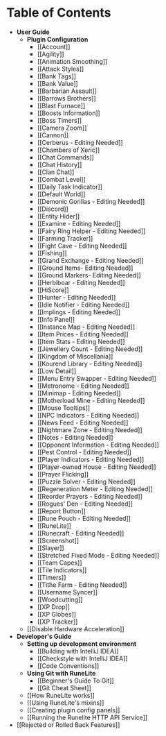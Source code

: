 # Table of Contents
* **User Guide**
  * **Plugin Configuration**
    * [[Account]]
    * [[Agility]]
    * [[Animation Smoothing]]
    * [[Attack Styles]]
    * [[Bank Tags]]
    * [[Bank Value]]
    * [[Barbarian Assault]]
    * [[Barrows Brothers]]
    * [[Blast Furnace]]
    * [[Boosts Information]]
    * [[Boss Timers]]
    * [[Camera Zoom]]
    * [[Cannon]]
    * [[Cerberus - Editing Needed]]
    * [[Chambers of Xeric]]
    * [[Chat Commands]]
    * [[Chat History]]
    * [[Clan Chat]]
    * [[Combat Level]]
    * [[Daily Task Indicator]]
    * [[Default World]]
    * [[Demonic Gorillas - Editing Needed]]
    * [[Discord]]
    * [[Entity Hider]]
    * [[Examine - Editing Needed]]
    * [[Fairy Ring Helper - Editing Needed]]
    * [[Farming Tracker]]
    * [[Fight Cave - Editing Needed]]
    * [[Fishing]]
    * [[Grand Exchange - Editing Needed]]
    * [[Ground Items- Editing Needed]]
    * [[Ground Markers- Editing Needed]]
    * [[Herbiboar - Editing Needed]]
    * [[HiScore]]
    * [[Hunter - Editing Needed]]
    * [[Idle Notifier - Editing Needed]]
    * [[Implings - Editing Needed]]
    * [[Info Panel]]
    * [[Instance Map - Editing Needed]]
    * [[Item Prices - Editing Needed]]
    * [[Item Stats - Editing Needed]]
    * [[Jewellery Count - Editing Needed]]
    * [[Kingdom of Miscellania]]
    * [[Kourend Library - Editing Needed]]
    * [[Low Detail]]
    * [[Menu Entry Swapper - Editing Needed]]
    * [[Metronome - Editing Needed]]
    * [[Minimap - Editing Needed]]
    * [[Motherload Mine - Editing Needed]]
    * [[Mouse Tooltips]]
    * [[NPC Indicators - Editing Needed]]
    * [[News Feed - Editing Needed]]
    * [[Nightmare Zone - Editing Needed]]
    * [[Notes - Editing Needed]]
    * [[Opponent Information - Editing Needed]]
    * [[Pest Control - Editing Needed]]
    * [[Player Indicators - Editing Needed]]
    * [[Player-owned House - Editing Needed]]
    * [[Prayer Flicking]]
    * [[Puzzle Solver - Editing Needed]]
    * [[Regeneration Meter - Editing Needed]]
    * [[Reorder Prayers - Editing Needed]]
    * [[Rogues' Den - Editing Needed]]
    * [[Report Button]]
    * [[Rune Pouch - Editing Needed]]
    * [[RuneLite]]
    * [[Runecraft - Editing Needed]]
    * [[Screenshot]]
    * [[Slayer]]
    * [[Stretched Fixed Mode - Editing Needed]]
    * [[Team Capes]]
    * [[Tile Indicators]]
    * [[Timers]]
    * [[Tithe Farm - Editing Needed]]
    * [[Username Syncer]]
    * [[Woodcutting]]
    * [[XP Drop]]
    * [[XP Globes]]
    * [[XP Tracker]]
  * [[Disable Hardware Acceleration]]
* **Developer's Guide**
  * **Setting up development environment**
    * [[Building with IntelliJ IDEA]]
    * [[Checkstyle with IntelliJ IDEA]]
    * [[Code Conventions]]
  * **Using Git with RuneLite**
    * [[Beginner's Guide To Git]]
    * [[Git Cheat Sheet]]
  * [[How RuneLite works]]
  * [[Using RuneLite's mixins]]
  * [[Creating plugin config panels]]
  * [[Running the Runelite HTTP API Service]]
* [[Rejected or Rolled Back Features]]
